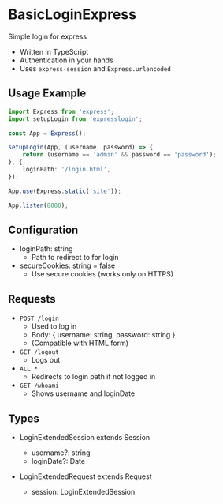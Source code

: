 # BasicLoginExpress 
Simple login for express

- Written in TypeScript
- Authentication in your hands
- Uses `express-session` and `Express.urlencoded`

## Usage Example
```TypeScript
import Express from 'express';
import setupLogin from 'expresslogin';

const App = Express();

setupLogin(App, (username, password) => {
	return (username == 'admin' && password == 'password');
}, {
	loginPath: '/login.html',
});

App.use(Express.static('site'));

App.listen(8080);
```

## Configuration
- loginPath: string
    - Path to redirect to for login
- secureCookies: string = false
    - Use secure cookies (works only on HTTPS)

## Requests
- `POST /login`
    - Used to log in
    - Body: { username: string, password: string }
    - (Compatible with HTML form)
- `GET /logout`
    - Logs out
- `ALL *`
    - Redirects to login path if not logged in
- `GET /whoami`
    - Shows username and loginDate

## Types
- LoginExtendedSession extends Session
    - username?: string
    - loginDate?: Date

- LoginExtendedRequest extends Request
    - session: LoginExtendedSession
